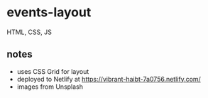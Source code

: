 # events-layout

HTML, CSS, JS

## notes
* uses CSS Grid for layout
* deployed to Netlify at https://vibrant-haibt-7a0756.netlify.com/
* images from Unsplash

